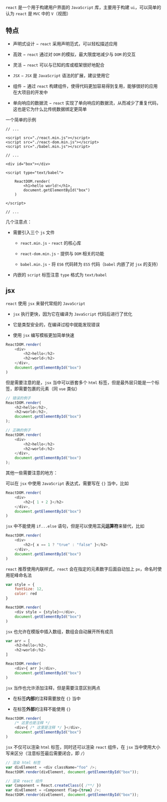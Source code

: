 `react` 是一个用于构建用户界面的 `JavaScript` 库，主要用于构建 `ui`，可以简单的认为 `react` 是 `MVC` 中的 `V`（视图）

## 特点

* 声明式设计 − `react` 采用声明范式，可以轻松描述应用

* 高效 − `react` 通过对 `DOM` 的模拟，最大限度地减少与 `DOM` 的交互

* 灵活 − `react` 可以与已知的库或框架很好地配合

* `JSX` − `JSX` 是 `JavaScript` 语法的扩展，建议使用它

* 组件 − 通过 `react` 构建组件，使得代码更加容易得到复用，能够很好的应用在大项目的开发中

* 单向响应的数据流 − `react` 实现了单向响应的数据流，从而减少了重复代码，这也是它为什么比传统数据绑定更简单

一个简单的示例

```
// ...

<script src="./react.min.js"></script>
<script src="./react-dom.min.js"></script>
<script src="./babel.min.js"></script>

// ...

<div id="box"></div>

<script type="text/babel">

    ReactDOM.render(
        <h1>hello world!</h1>,
        document.getElementById("box")
    )

</script>

// ...
```

几个注意点：

* 需要引入三个 `js` 文件

  * `react.min.js` - `react` 的核心库

  * `react-dom.min.js` - 提供与 `DOM` 相关的功能

  * `babel.min.js` - 将 `ES6` 代码转为 `ES5` 代码（`babel` 内嵌了对 `jsx` 的支持）

* 内嵌的 `script` 标签注意 `type` 格式为 `text/babel`


## jsx

`react` 使用 `jsx` 来替代常规的 `JavaScript`

* `jsx` 执行更快，因为它在编译为 `JavaScript` 代码后进行了优化

* 它是类型安全的，在编译过程中就能发现错误

* 使用 `jsx` 编写模板更加简单快速

```js
ReactDOM.render(
    <div>
        <h2>hello</h2>
        <h2>world</h2>
    </div>,
    document.getElementById("box")
)
```

但是需要注意的是，`jsx` 当中可以嵌套多个 `html` 标签，但是最外层只能是一个标签，即需要包裹的元素（同 `vue` 类似）

```js
// 错误的例子
ReactDOM.render(
    <h2>hello</h2>,
    <h2>world</h2>,
    document.getElementById("box")
);

// 正确的例子
ReactDOM.render(
    <div>
        <h2>hello</h2>
        <h2>world</h2>
    </div>,
    document.getElementById("box")
);
```

其他一些需要注意的地方：

可以在 `jsx` 中使用 `JavaScript` 表达式，需要写在 `{}` 当中，比如

```js
ReactDOM.render(
    <div>
        <h2>{ 1 + 2 }</h2>
    </div>,
    document.getElementById("box")
)
```

`jsx` 中不能使用 `if...else` 语句，但是可以使用**三元运算符**来替代，比如 

```js
ReactDOM.render(
    <div>
        <h2>{ x == 1 ? "true" : "false" }</h2>
    </div>,
    document.getElementById("box")
)
```

`react` 推荐使用内联样式，`react` 会在指定的元素数字后面自动加上 `px`，命名时使用驼峰命名法

```js
var style = {
    fontSize: 12,
    color: red
}

ReactDOM.render(
    <div style = {style}></div>,
    document.getElementById("box")
)
```

`jsx` 也允许在模版中插入数组，数组会自动展开所有成员

```js
var arr = [
    <h2>hello</h2>,
    <h2>world</h2>
]

ReactDOM.render(
    <div>{ arr }</div>,
    document.getElementById("box")
)
```

`jsx` 当作也允许添加注释，但是需要注意区别两点

* 在标签**内部**的注释需要放在 `{}` 当中

* 在标签**外部**的注释不能使用 `{}`

```js
ReactDOM.render(
    /* 这里也是注释 */
    <div>{ /* 这里是注释 */ }</div>,
    document.getElementById("box")
)
```

`jsx` 不仅可以渲染 `html` 标签，同时还可以渲染 `react` 组件，在 `jsx` 当中使用大小写来区分（注意标签最后需要闭合，即 `/`）

```js
// 渲染 html 标签
var divElement = <div className="foo" />;
ReactDOM.render(divElement, document.getElementById("box"));

// 渲染 react 组件
var Component = React.createClass({ /**/ })
var divElement = <Component flag={true} />;
ReactDOM.render(divElement, document.getElementById("box"));
```